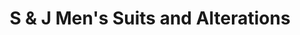 ---
title: "S & J Men's Suits and Alterations"
url: /riverside/s-and-j-mens-suits-and-alterations/
shop: clothes
---